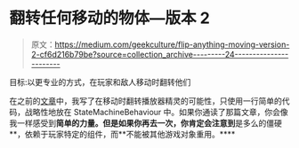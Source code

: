 # 翻转任何移动的物体—版本 2

> 原文：<https://medium.com/geekculture/flip-anything-moving-version-2-cf6d216b79be?source=collection_archive---------24----------------------->

目标:以更专业的方式，在玩家和敌人移动时翻转他们

在之前的[文章](/geekculture/1-line-of-code-and-your-2d-player-will-look-where-its-going-8c1f4d1991a5)中，我写了在移动时翻转播放器精灵的可能性，只使用一行简单的代码，战略性地放在 StateMachineBehaviour 中。如果你通读了那篇文章，你会像我一样感受到**简单的力量。但是如果你再去一次，你肯定会注意到**是多么的僵硬**，依赖于玩家特定的组件，而**不能被其他游戏对象重用。****